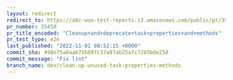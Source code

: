 ```yaml
---
layout: redirect
redirect_to: https://a8c-woo-test-reports.s3.amazonaws.com/public/pr/35450/e2e/index.html
pr_number: 35450
pr_title_encoded: "Cleanup+and+deprecate+task+properties+and+methods"
pr_test_type: e2e
last_published: "2022-11-01 08:52:15 +0000"
commit_sha: 498e75a0aa6716897c37a87ab25a7c72b5bde258
commit_message: "Fix lint"
branch_name: dev/clean-up-unused-task-properties-methods
---
```


